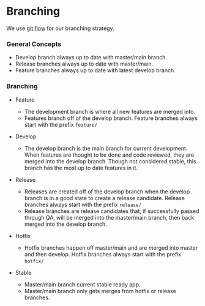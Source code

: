# Branching

We use [git flow](https://danielkummer.github.io/git-flow-cheatsheet/) for our branching strategy.

### General Concepts

- Develop branch always up to date with master/main branch.
- Release branches always up to date with master/main.
- Feature branches always up to date with latest develop branch.

### Branching

- Feature

  - The development branch is where all new features are merged into.
  - Features branch off of the develop branch. Feature branches always start with the prefix `feature/`

- Develop

  - The develop branch is the main branch for current development. When features are thought to be done and code reviewed, they are merged into the develop branch. Though not considered stable, this branch has the most up to date features in it.

- Release

  - Releases are created off of the develop branch when the develop branch is in a good state to create a release candidate. Release branches always start with the prefix `release/`
  - Release branches are release candidates that, if successfully passed through QA, will be merged into the master/main branch, then back merged into the develop branch.

- Hotfix

  - Hotfix branches happen off master/main and are merged into master and then develop. Hotfix branches always start with the prefix `hotfix/`

- Stable
  - Master/main branch current stable ready app.
  - Master/main branch only gets merges from hotfix or release branches.
